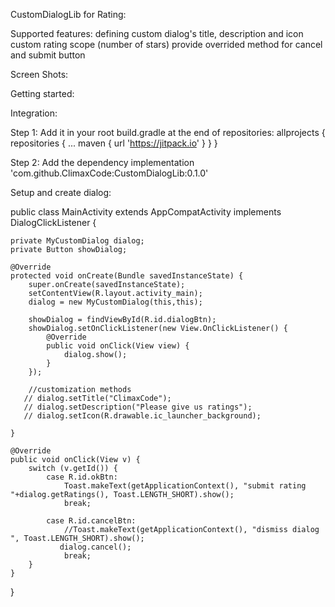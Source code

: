 CustomDialogLib for Rating:

Supported features:
defining custom dialog's title, description and icon
custom rating scope (number of stars)
provide overrided method for cancel and submit button

Screen Shots:

Getting started:

Integration:

Step 1:
Add it in your root build.gradle at the end of repositories:
	allprojects {
		repositories {
			...
			maven { url 'https://jitpack.io' }
		}
	}
  
  Step 2: 
  Add the dependency
  implementation 'com.github.ClimaxCode:CustomDialogLib:0.1.0'


Setup and create dialog:

public class MainActivity extends AppCompatActivity implements DialogClickListener {

    private MyCustomDialog dialog;
    private Button showDialog;

    @Override
    protected void onCreate(Bundle savedInstanceState) {
        super.onCreate(savedInstanceState);
        setContentView(R.layout.activity_main);
        dialog = new MyCustomDialog(this,this);

        showDialog = findViewById(R.id.dialogBtn);
        showDialog.setOnClickListener(new View.OnClickListener() {
            @Override
            public void onClick(View view) {
                dialog.show();
            }
        });

        //customization methods
       // dialog.setTitle("ClimaxCode");
       // dialog.setDescription("Please give us ratings");
       // dialog.setIcon(R.drawable.ic_launcher_background);

    }

    @Override
    public void onClick(View v) {
        switch (v.getId()) {
            case R.id.okBtn:
                Toast.makeText(getApplicationContext(), "submit rating "+dialog.getRatings(), Toast.LENGTH_SHORT).show();
                break;

            case R.id.cancelBtn:
                //Toast.makeText(getApplicationContext(), "dismiss dialog ", Toast.LENGTH_SHORT).show();
               dialog.cancel();
                break;
        }
    }
}
